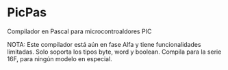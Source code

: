 # PicPas
Compilador en Pascal para microcontroaldores PIC 

NOTA: Este compilador está aún en fase Alfa y tiene funcionalidades limitadas. Solo soporta los tipos byte, word y boolean. Compila para la serie 16F, para ningún modelo en especial.